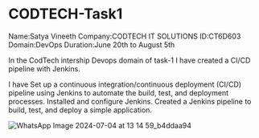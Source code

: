 # CODTECH-Task1

Name:Satya Vineeth
Company:CODTECH IT SOLUTIONS
ID:CT6D603
Domain:DevOps
Duration:June 20th to August 5th

In the CodTech intership Devops domain of task-1 I have created a CI/CD pipeline with Jenkins.

I have Set up a continuous integration/continuous deployment (CI/CD) pipeline using
Jenkins to automate the build, test, and deployment processes. 
Installed and configure Jenkins. 
Created a Jenkins pipeline to build, test, and deploy a simple application.

![WhatsApp Image 2024-07-04 at 13 14 59_b4ddaa94](https://github.com/vineeth-satya/CODTECH-Task1/assets/116964859/f19f0b71-2413-44c1-96e8-789bf8647da2)
